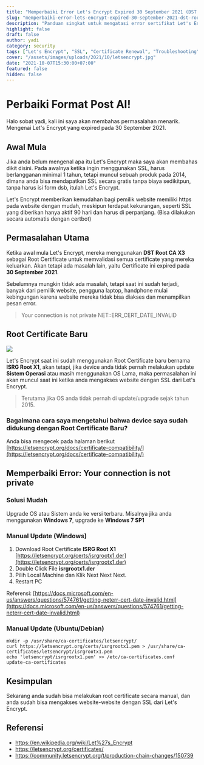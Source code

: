 ```yaml
---
title: "Memperbaiki Error Let's Encrypt Expired 30 September 2021 (DST Root CA X3)"
slug: "memperbaiki-error-lets-encrypt-expired-30-september-2021-dst-root-ca-x3"
description: "Panduan singkat untuk mengatasi error sertifikat Let's Encrypt expired akibat peralihan sertifikat pada 30 September 2021."
highlight: false
draft: false
author: yadi
category: security
tags: ["Let's Encrypt", "SSL", "Certificate Renewal", "Troubleshooting"]
cover: "/assets/images/uploads/2021/10/letsencrypt.jpg"
date: "2021-10-07T15:30:00+07:00"
featured: false
hidden: false
---
```


# Perbaiki Format Post AI!

Halo sobat yadi, kali ini saya akan membahas permasalahan menarik. Mengenai Let's Encrypt yang expired pada 30 September 2021.

## Awal Mula

Jika anda belum mengenal apa itu Let's Encrypt maka saya akan membahas dikit disini.
Pada awalnya ketika ingin menggunakan SSL, harus berlangganan minimal 1 tahun, tetapi muncul sebuah produk pada 2014, dimana anda bisa mendapatkan SSL secara gratis tanpa biaya sedikitpun, tanpa harus isi form dsb, itulah Let's Encrypt.

Let's Encrypt memberikan kemudahan bagi pemilik website memiliki https pada website dengan mudah, meskipun terdapat kekurangan, seperti SSL yang diberikan hanya aktif 90 hari dan harus di perpanjang. (Bisa dilakukan secara automatis dengan certbot)

## Permasalahan Utama

Ketika awal mula Let's Encrypt, mereka menggunakan **DST Root CA X3** sebagai Root Certificate untuk memvalidasi semua certificate yang mereka keluarkan. Akan tetapi ada masalah lain, yaitu Certificate ini expired pada **30 September 2021**.

Sebelumnya mungkin tidak ada masalah, tetapi saat ini sudah terjadi, banyak dari pemilik website, pengguna laptop, handphone mulai kebingungan karena website mereka tidak bisa diakses dan menampilkan pesan error.

> Your connection is not private
> NET::ERR_CERT_DATE_INVALID

## Root Certificate Baru

![](/assets/images/uploads/2021/10/letsencrypt-isrg-hierarchy.png)

Let's Encrypt saat ini sudah menggunakan Root Certificate baru bernama **ISRG Root X1**, akan tetapi, jika device anda tidak pernah melakukan update **Sistem Operasi** atau masih menggunakan OS Lama, maka permasalahan ini akan muncul saat ini ketika anda mengakses website dengan SSL dari Let's Encrypt.

> Terutama jika OS anda tidak pernah di update/upgrade sejak tahun 2015.

### Bagaimana cara saya mengetahui bahwa device saya sudah didukung dengan Root Certificate Baru?

Anda bisa mengecek pada halaman berikut [https://letsencrypt.org/docs/certificate-compatibility/](https://letsencrypt.org/docs/certificate-compatibility/)

## Memperbaiki Error: Your connection is not private

### Solusi Mudah

Upgrade OS atau Sistem anda ke versi terbaru. Misalnya jika anda menggunakan **Windows 7**, upgrade ke **Windows 7 SP1**

### Manual Update (Windows)

1. Download Root Certificate **ISRG Root X1** [https://letsencrypt.org/certs/isrgrootx1.der](https://letsencrypt.org/certs/isrgrootx1.der)
2. Double Click File **isrgrootx1.der**
3. Pilih Local Machine dan Klik Next Next Next.
4. Restart PC

Referensi: [https://docs.microsoft.com/en-us/answers/questions/574761/getting-neterr-cert-date-invalid.html](https://docs.microsoft.com/en-us/answers/questions/574761/getting-neterr-cert-date-invalid.html)

### Manual Update (Ubuntu/Debian)

```
mkdir -p /usr/share/ca-certificates/letsencrypt/
curl https://letsencrypt.org/certs/isrgrootx1.pem > /usr/share/ca-certificates/letsencrypt/isrgrootx1.pem
echo 'letsencrypt/isrgrootx1.pem' >> /etc/ca-certificates.conf
update-ca-certificates
```

## Kesimpulan

Sekarang anda sudah bisa melakukan root certificate secara manual, dan anda sudah bisa mengakses website-website dengan SSL dari Let's Encrypt.

## Referensi

- https://en.wikipedia.org/wiki/Let%27s_Encrypt
- https://letsencrypt.org/certificates/
- https://community.letsencrypt.org/t/production-chain-changes/150739
